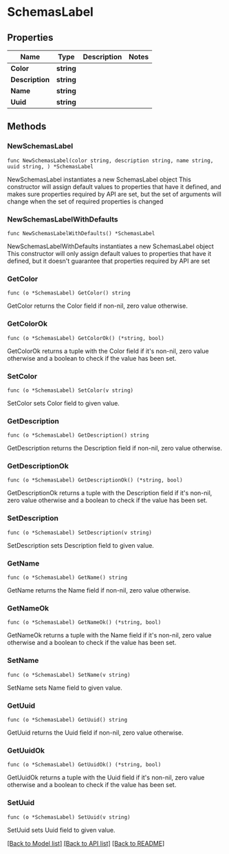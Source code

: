 # SchemasLabel

## Properties

Name | Type | Description | Notes
------------ | ------------- | ------------- | -------------
**Color** | **string** |  | 
**Description** | **string** |  | 
**Name** | **string** |  | 
**Uuid** | **string** |  | 

## Methods

### NewSchemasLabel

`func NewSchemasLabel(color string, description string, name string, uuid string, ) *SchemasLabel`

NewSchemasLabel instantiates a new SchemasLabel object
This constructor will assign default values to properties that have it defined,
and makes sure properties required by API are set, but the set of arguments
will change when the set of required properties is changed

### NewSchemasLabelWithDefaults

`func NewSchemasLabelWithDefaults() *SchemasLabel`

NewSchemasLabelWithDefaults instantiates a new SchemasLabel object
This constructor will only assign default values to properties that have it defined,
but it doesn't guarantee that properties required by API are set

### GetColor

`func (o *SchemasLabel) GetColor() string`

GetColor returns the Color field if non-nil, zero value otherwise.

### GetColorOk

`func (o *SchemasLabel) GetColorOk() (*string, bool)`

GetColorOk returns a tuple with the Color field if it's non-nil, zero value otherwise
and a boolean to check if the value has been set.

### SetColor

`func (o *SchemasLabel) SetColor(v string)`

SetColor sets Color field to given value.


### GetDescription

`func (o *SchemasLabel) GetDescription() string`

GetDescription returns the Description field if non-nil, zero value otherwise.

### GetDescriptionOk

`func (o *SchemasLabel) GetDescriptionOk() (*string, bool)`

GetDescriptionOk returns a tuple with the Description field if it's non-nil, zero value otherwise
and a boolean to check if the value has been set.

### SetDescription

`func (o *SchemasLabel) SetDescription(v string)`

SetDescription sets Description field to given value.


### GetName

`func (o *SchemasLabel) GetName() string`

GetName returns the Name field if non-nil, zero value otherwise.

### GetNameOk

`func (o *SchemasLabel) GetNameOk() (*string, bool)`

GetNameOk returns a tuple with the Name field if it's non-nil, zero value otherwise
and a boolean to check if the value has been set.

### SetName

`func (o *SchemasLabel) SetName(v string)`

SetName sets Name field to given value.


### GetUuid

`func (o *SchemasLabel) GetUuid() string`

GetUuid returns the Uuid field if non-nil, zero value otherwise.

### GetUuidOk

`func (o *SchemasLabel) GetUuidOk() (*string, bool)`

GetUuidOk returns a tuple with the Uuid field if it's non-nil, zero value otherwise
and a boolean to check if the value has been set.

### SetUuid

`func (o *SchemasLabel) SetUuid(v string)`

SetUuid sets Uuid field to given value.



[[Back to Model list]](../README.md#documentation-for-models) [[Back to API list]](../README.md#documentation-for-api-endpoints) [[Back to README]](../README.md)


